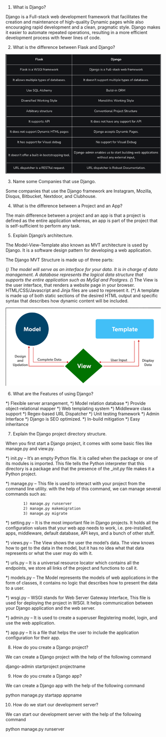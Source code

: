 1) What is Django?

Django is a Full-stack web development framework that facilitates the creation and maintenance of high-quality Dynamic pages while also encouraging rapid development and a clean, pragmatic style. Django makes it easier to automate repeated operations, resulting in a more efficient development process with fewer lines of code. 

2) What is the difference between Flask and Django?

![alt text](image.png)

3) Name some Companies that use Django.

Some companies that use the Django framework are Instagram, Mozilla, Disqus, Bitbucket, Nextdoor, and Clubhouse.

4) What is the difference between a Project and an App?

The main difference between a project and an app is that a project is defined as the entire application whereas, an app is part of the project that is self-sufficient to perform any task.

5) Explain Django’s architecture.

The Model-View-Template also known as MVT architecture is used by Django. It is a software design pattern for developing a web application.

 The Django MVT Structure is made up of three parts:

(*) The model will serve as an interface for your data. It is in charge of data management. A database represents the logical data structure that supports the entire application such as MySql and Postgres.
(*) The View is the user interface, that renders a website page in your browser. HTML/CSS/Javascript and Jinja files are used to represent it.
(*) A template is made up of both static sections of the desired HTML output and specific syntax that describes how dynamic content will be included.

![alt text](image-1.png)

6) What are the Features of using Django?

*) Flexible server arrangement, 
*) Model relation database 
*) Provide object-relational mapper
*) Web templating system
*) Middleware class support
*) Regex-based URL Dispatcher
*) Unit testing framework
*) Admin Interface
*) Django is SEO optimized.
*) In-build mitigation 
*) Easy inheritance

7) Explain the Django project directory structure.

When you first start a Django project, it comes with some basic files like manage.py and view.py.

*) init.py – It’s an empty Python file. It is called when the package or one of its modules is imported. This file tells the Python interpreter that this directory is a package and that the presence of the __init.py_ file makes it a Python project.

*) manage.py – This file is used to interact with your project from the command line utility. with the help of this command, we can manage several commands such as: 

            1) manage.py runserver
            2) manage.py makemigration
            3) manage.py migrate

*) setting.py – It is the most important file in Django projects. It holds all the configuration values that your web app needs to work, i.e. pre-installed, apps, middleware, default database, API keys, and a bunch of other stuff. 

*) views.py – The View shows the user the model’s data. The view knows how to get to the data in the model, but it has no idea what that data represents or what the user may do with it.

*) urls.py – It is a universal resource locator which contains all the endpoints, we store all links of the project and functions to call it.

*) models.py – The Model represents the models of web applications in the form of classes, it contains no logic that describes how to present the data to a user.

*) wsgi.py – WSGI stands for Web Server Gateway Interface, This file is used for deploying the project in WSGI. It helps communication between your Django application and the web server.

*) admin.py – It is used to create a superuser Registering model, login, and use the web application.

*) app.py – It is a file that helps the user to include the application configuration for their app.

8) How do you create a Django project?

We can create a Django project with the help of the following command

django-admin startproject projectname

9)  How do you create a Django app?

We can create a Django app with the help of the following command

python manage.py startapp appname

10) How do we start our development server?

We can start our development server with the help of the following command

python manage.py runserver